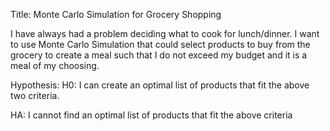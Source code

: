 Title: Monte Carlo Simulation for Grocery Shopping

I have always had a problem deciding what to cook for lunch/dinner. I want to use Monte Carlo Simulation that could select products to buy from the grocery to create a meal such that I do not exceed my budget and it is a meal of my choosing. 

Hypothesis:
H0: I can create an optimal list of products that fit the above two criteria.

HA: I cannot find an optimal list of products that fit the above criteria
